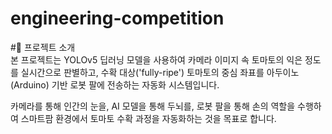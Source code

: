 # engineering-competition

#📖 프로젝트 소개  
본 프로젝트는 YOLOv5 딥러닝 모델을 사용하여 카메라 이미지 속 토마토의 익은 정도를 실시간으로 판별하고, 수확 대상('fully-ripe') 토마토의 중심 좌표를 아두이노(Arduino) 기반 로봇 팔에 전송하는 자동화 시스템입니다.

카메라를 통해 인간의 눈을, AI 모델을 통해 두뇌를, 로봇 팔을 통해 손의 역할을 수행하여 스마트팜 환경에서 토마토 수확 과정을 자동화하는 것을 목표로 합니다.
